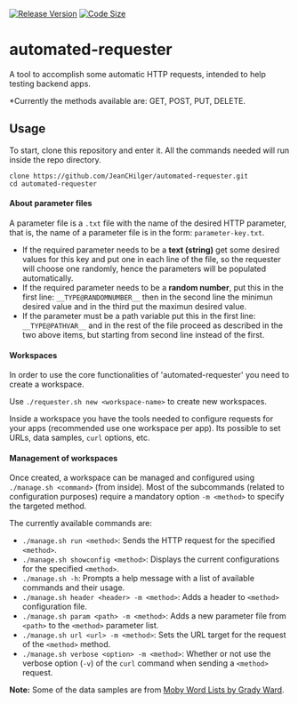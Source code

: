 [![Release Version](https://img.shields.io/github/release/jeanchilger/automated-requester.svg?colorB=%23ba5b3f)](#)
[![Code Size](https://img.shields.io/github/languages/code-size/JeanCHilger/automated-requester.svg?colorB=%2379ab00)](#)

# automated-requester
A tool to accomplish some automatic HTTP requests, intended to help testing backend apps.

\*Currently the methods available are: GET, POST, PUT, DELETE.

## Usage
To start, clone this repository and enter it. All the commands needed will run inside the repo directory.
```
clone https://github.com/JeanCHilger/automated-requester.git
cd automated-requester
```

#### About parameter files
A parameter file is a `.txt` file with the name of the desired HTTP parameter, that is, the name of a parameter file is in the form: `parameter-key.txt`. 

- If the required parameter needs to be a **text (string)** get some desired values for this key and put one in each line of the file, so the requester will choose one randomly, hence the parameters will be populated automatically.
- If the required parameter needs to be a **random number**, put this in the first line: `__TYPE@RANDOMNUMBER__` then in the second line the minimun desired value and in the third put the maximun desired value.
- If the parameter must be a path variable put this in the first line: `__TYPE@PATHVAR__` and in the rest of the file proceed as described in the two above items, but starting from second line instead of the first.

#### Workspaces
In order to use the core functionalities of 'automated-requester' you need to create a workspace.

Use `./requester.sh new <workspace-name>` to create new workspaces.

Inside a workspace you have the tools needed to configure requests for your apps (recommended use one workspace per app). Its possible to set URLs, data samples, `curl` options, etc.

#### Management of workspaces
Once created, a workspace can be managed and configured using `./manage.sh <command>` (from inside). Most of the subcommands (related to configuration purposes) require a mandatory option `-m <method>` to specify the targeted method.

The currently available commands are:

- `./manage.sh run <method>`: Sends the HTTP request for the specified `<method>`.
- `./manage.sh showconfig <method>`: Displays the current configurations for the specified `<method>`.
- `./manage.sh -h`: Prompts a help message with a list of available commands and their usage.
- `./manage.sh header <header> -m <method>`: Adds a header to `<method>` configuration file.
- `./manage.sh param <path> -m <method>`: Adds a new parameter file from `<path>` to the `<method>` parameter list.
- `./manage.sh url <url> -m <method>`: Sets the URL target for the request of the `<method>` method.
- `./manage.sh verbose <option> -m <method>`: Whether or not use the verbose option (`-v`) of the `curl` command when sending a `<method>` request.

**Note:** Some of the data samples are from [Moby Word Lists by Grady Ward](http://www.gutenberg.org/ebooks/3201).
